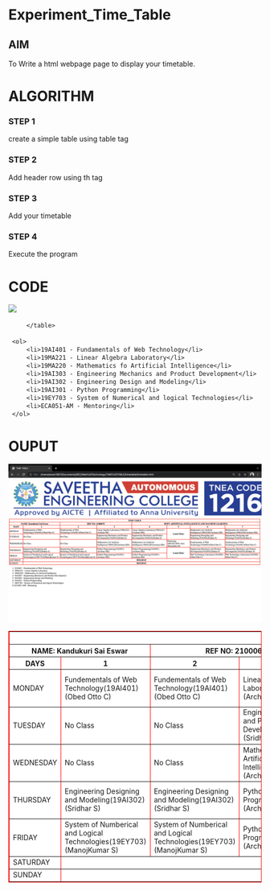 # Experiment_Time_Table

## AIM
To Write a html webpage page to display your timetable.

# ALGORITHM
### STEP 1
create a simple table using table tag
### STEP 2
Add header row using th tag
### STEP 3
Add your timetable
### STEP 4
Execute the program

# CODE
<!DOCTYPE html>
<html>
<head>
 <title>TIME TABLE</title>
</head>
	
 <body>
      <table border = "1" cellspacing="1" bordercolor="red" bgcolor="white">
<img src="logo.png">
         <tr>
            <th colspan="8">TIME TABLE</th>
         </tr>
<tr>
            <th colspan="2"> NAME: Kandukuri Sai Eswar
            <th colspan="2"> REF NO: 21000679
            <th colspan="4"> DEPT: ARTIFICIAL INTELLIGENCE AND MACHINE LEARNING</th>
</tr>
         <tr>
            <th>DAYS</th>
            <th>1</th>
            <th>2</th>
            <th>3</th>
             <th>4</th>
            <th>5</th>
            <th>6</th>
            <th>7</th>
         </tr>
         <tr>
             <td>MONDAY</td>
             <td>Fundementals of Web Technology(19AI401)(Obed Otto C)</td>
             <td>Fundementals of Web Technology(19AI401)(Obed Otto C)</td>
             <td>Linear Algebra Laboratory(19MA221)(Archana SH)</td>
             <td>Linear Algebra Laboratory(19MA221)(Archana SH))</td>
             <th rowspan="2">Lunch Hour</th>
             <td>Mathematics for Artificial Intelligence(19MA220)(Archana SH))</td>
             <td>Mathematics for Artificial Intelligence(19MA220)(Archana SH))</td>
         </tr>
         <tr>
             <td>TUESDAY</td>
             <td>No Class</td>
             <td>No Class</td>
             <td>Engineering Mechanics and Product Development(19AI303)(Sridhar S)</td>
             <td>Engineering Mechanics and Product Development(19AI303)(Sridhar S)</td>
             <td>Engineering Designing and Modeling(19AI302)(Sridhar S)</td>
             <td>Engineering Designing and Modeling(19AI302)(Sridhar S)</td>
         </tr>
         <tr>
            <td>WEDNESDAY</td>
             <td>No Class</td>
             <td>No Class</td>
             <td>Mathematics for Artificial Intelligence(19MA220)(Archana SH))</td>
             <td>Mathematics for Artificial Intelligence(19MA220)(Archana SH))</td>
             <td>Mentoring-AM1(ECA051-Am)(Hemalatha M)</td>
             <td>Fundementals of Web Technology(19AI401)(Obed Otto C)</td>
             <td>Fundementals of Web Technology(19AI401)(Obed Otto C)</td>
         </tr>
         <tr>
             <td>THURSDAY</td>
             <td>Engineering Designing and Modeling(19AI302)(Sridhar S)</td>
             <td>Engineering Designing and Modeling(19AI302)(Sridhar S)</td>
             <td>Python Programming(19AI301)(Archana SH))</td>
             <td>Python Programming(19AI301)(Archana SH))</td>
             <th rowspan="2">Lunch Hour</th>
             <td>Engineering Mechanics and Product Development(19AI303)(Sridhar S) </td>
             <td>Engineering Mechanics and Product Development(19AI303)(Sridhar S)</td>
         </tr>
         <tr>
             <td>FRIDAY</td>
             <td>System of Numberical and Logical Technologies(19EY703)(ManojKumar S)</td>
             <td>System of Numberical and Logical Technologies(19EY703)(ManojKumar S)</td>
             <td>Python Programming(19AI301)(Archana SH))</td>
             <td>Python Programming(19AI301)(Archana SH))</td>
             <td>Web Technology Laboratory(19AI402)(Obed Otto C)</td>
             <td>Web Technology Laboratory(19AI402)(Obed Otto C)</td>
         </tr>
         <tr>
             <td>SATURDAY</td>
             <th colspan="7">HOLIDAY</th>
         </tr>
         <tr>
             <td>SUNDAY</td>
             <th colspan="7">HOLIDAY</th>
         </tr>
  
         </table>
       
     <ol>
         <li>19AI401 - Fundamentals of Web Technology</li>
         <li>19MA221 - Linear Algebra Laboratory</li>
         <li>19MA220 - Mathematics fo Artificial Intelligence</li>
         <li>19AI303 - Engineering Mechanics and Product Development</li>
         <li>19AI302 - Engineering Design and Modeling</li>
         <li>19AI301 - Python Programming</li>
         <li>19EY703 - System of Numerical and logical Technologies</li>
         <li>ECA051-AM - Mentoring</li>
     </ol>
   </body>
</html>
</body>
</html>

# OUPUT
![clientside](./images/clientside.png)